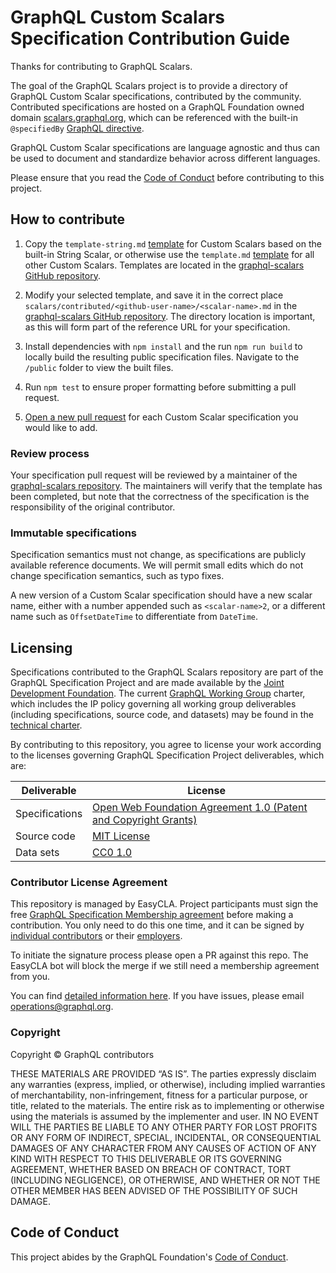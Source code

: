 # GraphQL Custom Scalars Specification Contribution Guide

Thanks for contributing to GraphQL Scalars.

The goal of the GraphQL Scalars project is to provide a directory of GraphQL
Custom Scalar specifications, contributed by the community. Contributed
specifications are hosted on a GraphQL Foundation owned domain
[scalars.graphql.org](https://scalars.graphql.org), which can be referenced with
the built-in `@specifiedBy`
[GraphQL directive](https://spec.graphql.org/draft/#sec--specifiedBy).

GraphQL Custom Scalar specifications are language agnostic and thus can be used
to document and standardize behavior across different languages.

Please ensure that you read the
[Code of Conduct](https://graphql.org/codeofconduct/) before contributing to
this project.

## How to contribute

1. Copy the `template-string.md`
   [template](https://github.com/graphql/graphql-scalars/blob/main/scalars/template-string.md)
   for Custom Scalars based on the built-in String Scalar, or otherwise use the
   `template.md`
   [template](https://github.com/graphql/graphql-scalars/blob/main/scalars/template.md)
   for all other Custom Scalars. Templates are located in the
   [graphql-scalars GitHub repository](https://github.com/graphql/graphql-scalars/tree/main/scalars).

2. Modify your selected template, and save it in the correct place
   `scalars/contributed/<github-user-name>/<scalar-name>.md` in the
   [graphql-scalars GitHub repository](https://github.com/graphql/graphql-scalars/tree/main/scalars/contributed).
   The directory location is important, as this will form part of the reference
   URL for your specification.

3. Install dependencies with `npm install` and the run `npm run build` to
   locally build the resulting public specification files. Navigate to the
   `/public` folder to view the built files.

4. Run `npm test` to ensure proper formatting before submitting a pull request.

5. [Open a new pull request](https://github.com/graphql/graphql-scalars/pulls)
   for each Custom Scalar specification you would like to add.

### Review process

Your specification pull request will be reviewed by a maintainer of the
[graphql-scalars repository](https://github.com/graphql/graphql-scalars). The
maintainers will verify that the template has been completed, but note that the
correctness of the specification is the responsibility of the original
contributor.

### Immutable specifications

Specification semantics must not change, as specifications are publicly
available reference documents. We will permit small edits which do not change
specification semantics, such as typo fixes.

A new version of a Custom Scalar specification should have a new scalar name,
either with a number appended such as `<scalar-name>2`, or a different name such
as `OffsetDateTime` to differentiate from `DateTime`.

## Licensing

Specifications contributed to the GraphQL Scalars repository are part of the
GraphQL Specification Project and are made available by the
[Joint Development Foundation](https://www.jointdevelopment.org/). The current
[GraphQL Working Group](https://github.com/graphql/graphql-wg) charter, which
includes the IP policy governing all working group deliverables (including
specifications, source code, and datasets) may be found in the
[technical charter](https://technical-charter.graphql.org).

By contributing to this repository, you agree to license your work according to
the licenses governing GraphQL Specification Project deliverables, which are:

| Deliverable    | License                                                                                                                                                            |
| -------------- | ------------------------------------------------------------------------------------------------------------------------------------------------------------------ |
| Specifications | [Open Web Foundation Agreement 1.0 (Patent and Copyright Grants)](https://www.openwebfoundation.org/the-agreements/the-owf-1-0-agreements-granted-claims/owfa-1-0) |
| Source code    | [MIT License](https://opensource.org/licenses/MIT)                                                                                                                 |
| Data sets      | [CC0 1.0](https://creativecommons.org/publicdomain/zero/1.0/)                                                                                                      |

### Contributor License Agreement

This repository is managed by EasyCLA. Project participants must sign the free
[GraphQL Specification Membership agreement](https://preview-spec-membership.graphql.org)
before making a contribution. You only need to do this one time, and it can be
signed by
[individual contributors](http://individual-spec-membership.graphql.org/) or
their [employers](http://corporate-spec-membership.graphql.org/).

To initiate the signature process please open a PR against this repo. The
EasyCLA bot will block the merge if we still need a membership agreement from
you.

You can find
[detailed information here](https://github.com/graphql/graphql-wg/tree/main/membership).
If you have issues, please email
[operations@graphql.org](mailto:operations@graphql.org).

### Copyright

Copyright © GraphQL contributors

THESE MATERIALS ARE PROVIDED “AS IS”. The parties expressly disclaim any
warranties (express, implied, or otherwise), including implied warranties of
merchantability, non-infringement, fitness for a particular purpose, or title,
related to the materials. The entire risk as to implementing or otherwise using
the materials is assumed by the implementer and user. IN NO EVENT WILL THE
PARTIES BE LIABLE TO ANY OTHER PARTY FOR LOST PROFITS OR ANY FORM OF INDIRECT,
SPECIAL, INCIDENTAL, OR CONSEQUENTIAL DAMAGES OF ANY CHARACTER FROM ANY CAUSES
OF ACTION OF ANY KIND WITH RESPECT TO THIS DELIVERABLE OR ITS GOVERNING
AGREEMENT, WHETHER BASED ON BREACH OF CONTRACT, TORT (INCLUDING NEGLIGENCE), OR
OTHERWISE, AND WHETHER OR NOT THE OTHER MEMBER HAS BEEN ADVISED OF THE
POSSIBILITY OF SUCH DAMAGE.

## Code of Conduct

This project abides by the GraphQL Foundation's
[Code of Conduct](https://graphql.org/codeofconduct/).
